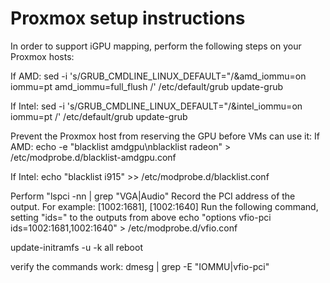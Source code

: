 # Proxmox setup instructions

In order to support iGPU mapping, perform the following steps on your Proxmox hosts:

If AMD:
sed -i 's/GRUB_CMDLINE_LINUX_DEFAULT="/&amd_iommu=on iommu=pt amd_iommu=full_flush /' /etc/default/grub
update-grub

If Intel:
sed -i 's/GRUB_CMDLINE_LINUX_DEFAULT="/&intel_iommu=on iommu=pt /' /etc/default/grub
update-grub

Prevent the Proxmox host from reserving the GPU before VMs can use it:
If AMD:
echo -e "blacklist amdgpu\nblacklist radeon" > /etc/modprobe.d/blacklist-amdgpu.conf

If Intel:
echo "blacklist i915" >> /etc/modprobe.d/blacklist.conf

Perform "lspci -nn | grep "VGA|Audio"
Record the PCI address of the output. For example: [1002:1681], [1002:1640]
Run the following command, setting "ids=" to the outputs from above
echo "options vfio-pci ids=1002:1681,1002:1640" > /etc/modprobe.d/vfio.conf

update-initramfs -u -k all
reboot

verify the commands work:
dmesg | grep -E "IOMMU|vfio-pci"
